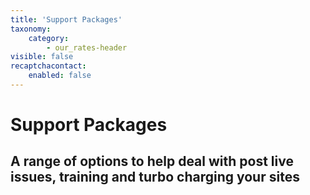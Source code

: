 ```yaml
---
title: 'Support Packages'
taxonomy:
    category:
        - our_rates-header
visible: false
recaptchacontact:
    enabled: false
---
```


# Support Packages

## A range of options to help deal with post live issues, training and turbo charging your sites